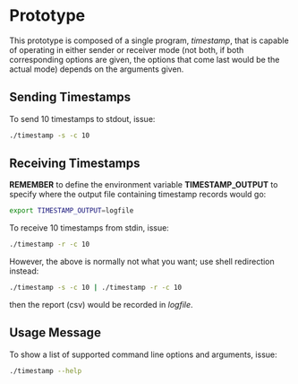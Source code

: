 # Prototype
This prototype is composed of a single program, *timestamp*, that is capable of
operating in either sender or receiver mode (not both, if both corresponding
options are given, the options that come last would be the actual mode) depends
on the arguments given.

## Sending Timestamps
To send 10 timestamps to stdout, issue:
```bash
./timestamp -s -c 10
```

## Receiving Timestamps
**REMEMBER** to define the environment variable **TIMESTAMP_OUTPUT** to specify
where the output file containing timestamp records would go:
```bash
export TIMESTAMP_OUTPUT=logfile
```
To receive 10 timestamps from stdin, issue:
```bash
./timestamp -r -c 10
```
However, the above is normally not what you want; use shell redirection
instead:
```bash
./timestamp -s -c 10 | ./timestamp -r -c 10
```
then the report (csv) would be recorded in *logfile*.

## Usage Message
To show a list of supported command line options and arguments, issue:
```bash
./timestamp --help
```
